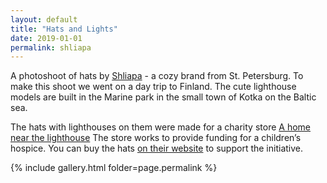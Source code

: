 ```yaml
---
layout: default
title: "Hats and Lights"
date: 2019-01-01
permalink: shliapa
---
```


A photoshoot of hats by [Shliapa](https://www.instagram.com/shliapaspb/) - a cozy brand from St. Petersburg.
To make this shoot we went on a day trip to Finland. The cute lighthouse models are built in the Marine park in the small town of Kotka on the Baltic sea.

The hats with lighthouses on them were made for a charity store [A home near the lighthouse](http://domsmayakom.shop)
The store works to provide funding for a children’s hospice. You can buy the hats [on their website](http://domsmayakom.shop/categories/57939-odezhda-shapki) to support the initiative.

{% include gallery.html folder=page.permalink %}
